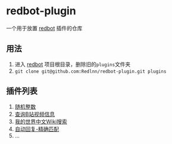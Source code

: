 # redbot-plugin
一个用于放置 [redbot](https://github.com/Redlnn/redbot) 插件的仓库

## 用法
1. 进入 [redbot](https://github.com/Redlnn/redbot) 项目根目录，删除旧的`plugins`文件夹
2. `git clone git@github.com:Redlnn/redbot-plugin.git plugins`

## 插件列表
1. [随机整数](./RollNumber.py)
2. [查询B站视频信息](./GetBilibiliVideoInfo.py)
3. [我的世界中文Wiki搜索](./SearchMinecraftWiki.py)
4. [自动回复-精确匹配](./AutoReply/)
5. ...
